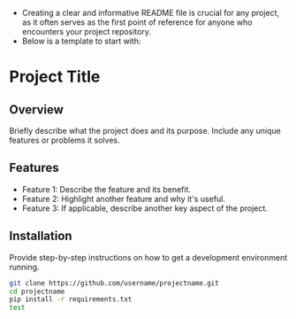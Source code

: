 * Creating a clear and informative README file is crucial for any project, as it often serves as the first point of reference for anyone who encounters your project repository.
* Below is a template to start with: 

# Project Title

## Overview
Briefly describe what the project does and its purpose. Include any unique features or problems it solves.

## Features
- Feature 1: Describe the feature and its benefit.
- Feature 2: Highlight another feature and why it's useful.
- Feature 3: If applicable, describe another key aspect of the project.

## Installation
Provide step-by-step instructions on how to get a development environment running.

```bash
git clone https://github.com/username/projectname.git
cd projectname
pip install -r requirements.txt
test